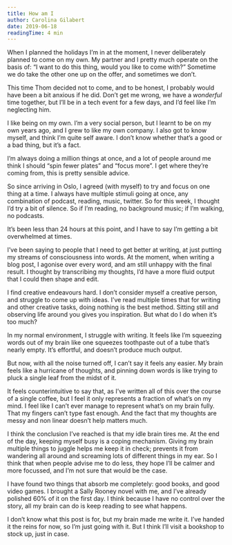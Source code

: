 ```yaml
---
title: How am I
author: Carolina Gilabert
date: 2019-06-18
readingTime: 4 min
---
```


When I planned the holidays I’m in at the moment, I never deliberately planned to come on my own. My partner and I pretty much operate on the basis of: “I want to do this thing, would you like to come with?” Sometime we do take the other one up on the offer, and sometimes we don’t.

This time Thom decided not to come, and to be honest, I probably would have been a bit anxious if he did. Don’t get me wrong, we have a *wonderful* time together, but I’ll be in a tech event for a few days, and I’d feel like I’m neglecting him.

I like being on my own. I’m a very social person, but I learnt to be on my own years ago, and I grew to like my own company. I also got to know myself, and think I’m quite self aware. I don’t know whether that’s a good or a bad thing, but it’s a fact.

I’m always doing a million things at once, and a lot of people around me think I should “spin fewer plates” and “focus more”. I get where they’re coming from, this is pretty sensible advice.

So since arriving in Oslo, I agreed (with myself) to try and focus on one thing at a time. I always have multiple stimuli going at once, any combination of podcast, reading, music, twitter. So for this week, I thought I’d try a bit of silence. So if I’m reading, no background music; if I’m walking, no podcasts.

It’s been less than 24 hours at this point, and I have to say I’m getting a bit overwhelmed at times. 

I’ve been saying to people that I need to get better at writing, at just putting my streams of consciousness into words. At the moment, when writing a blog post, I agonise over every word, and am still unhappy with the final result. I thought by transcribing my thoughts, I’d have a more fluid output that I could then shape and edit.

I find creative endeavours hard. I don’t consider myself a creative person, and struggle to come up with ideas. I’ve read multiple times that for writing and other creative tasks, doing nothing is the best method. Sitting still and observing life around you gives you inspiration. But what do I do when it’s too much?

In my normal environment, I struggle with writing. It feels like I’m squeezing words out of my brain like one squeezes toothpaste out of a tube that’s nearly empty. It’s effortful, and doesn’t produce much output.

But now, with all the noise turned off, I can’t say it feels any easier. My brain feels like a hurricane of thoughts, and pinning down words is like trying to pluck a single leaf from the midst of it.

It feels counterintuitive to say that, as I’ve written all of this over the course of a single coffee, but I feel it only represents a fraction of what’s on my mind. I feel like I can’t ever manage to represent what’s on my brain fully. That my fingers can’t type fast enough. And the fact that my thoughts are messy and non linear doesn’t help matters much.

I think the conclusion I’ve reached is that my idle brain tires me. At the end of the day, keeping myself busy is a coping mechanism. Giving my brain multiple things to juggle helps me keep it in check; prevents it from wandering all around and screaming lots of different things in my ear. So I think that when people advise me to do less, they hope I’ll be calmer and more focussed, and I’m not sure that would be the case.

I have found two things that absorb me completely: good books,  and good video games. I brought a Sally Rooney novel with me, and I’ve already polished 60% of it on the first day. I think because I have no control over the story, all my brain can do is keep reading to see what happens.

I don’t know what this post is for, but my brain made me write it. I’ve handed it the reins for now, so I’m just going with it. But I think I’ll visit a bookshop to stock up, just in case.